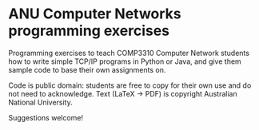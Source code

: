 

# ANU Computer Networks programming exercises

Programming exercises to teach COMP3310 Computer Network students how to write
simple TCP/IP programs in Python or Java, and give them sample code to base
their own assignments on.

Code is public domain: students are free to copy for their own use and do not
need to acknowledge. Text (LaTeX -> PDF) is copyright Australian National University.

Suggestions welcome!
